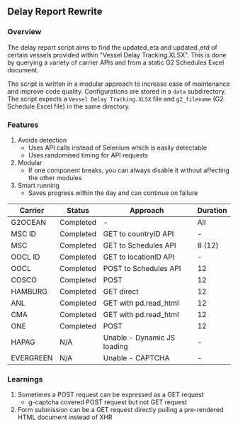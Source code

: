 ## Delay Report Rewrite

### Overview

The delay report script aims to find the updated_eta and updated_etd of certain vessels provided within "Vessel Delay Tracking.XLSX". This is done by querying a variety of carrier APIs and from a static G2 Schedules Excel document.

The script is written in a modular approach to increase ease of maintenance and improve code quality. Configurations are stored in a `data` subdirectory. The script expects a `Vessel Delay Tracking.XLSX` file and `g2_filename` (G2 Schedule Excel file) in the same directory.

### Features

1. Avoids detection
   - Uses API calls instead of Selenium which is easily detectable
   - Uses randomised timing for API requests
2. Modular
   - If one component breaks, you can always disable it without affecting the other modules
3. Smart running
   - Saves progress within the day and can continue on failure

| Carrier   | Status    | Approach                    | Duration |
| --------- | --------- | --------------------------- | -------- |
| G2OCEAN   | Completed | -                           | All      |
| MSC ID    | Completed | GET to countryID API        | -        |
| MSC       | Completed | GET to Schedules API        | 8 (12)   |
| OOCL ID   | Completed | GET to locationID API       | -        |
| OOCL      | Completed | POST to Schedules API       | 12       |
| COSCO     | Completed | POST                        | 12       |
| HAMBURG   | Completed | GET direct                  | 12       |
| ANL       | Completed | GET with pd.read_html       | 12       |
| CMA       | Completed | GET with pd.read_html       | 12       |
| ONE       | Completed | POST                        | 12       |
| HAPAG     | N/A       | Unable - Dynamic JS loading | -        |
| EVERGREEN | N/A       | Unable - CAPTCHA            | -        |

### Learnings

1. Sometimes a POST request can be expressed as a GET request
   - g-captcha covered POST request but not GET request
2. Form submission can be a GET request directly pulling a pre-rendered HTML document instead of XHR
